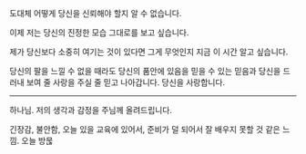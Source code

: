 도대체 어떻게 당신을 신뢰해야 할지 알 수 없습니다.

이제 저는 당신의 진정한 모습 그대로를 보고 싶습니다.

제가 당신보다 소중히 여기는 것이 있다면 그게 무엇인지 지금 이 시간 알고 싶습니다.

당신의 팔을 느낄 수 없을 때라도 당신의 품안에 있음을 믿을 수 있는 믿음과 당신을 드러내 보여 줄 사랑을 주실 줄 믿고 나아갑니다. 당신을 사랑합니다.

---

하나님. 저의 생각과 감정을 주님께 올려드립니다.

긴장감, 불안함, 오늘 있을 교육에 있어서, 준비가 덜 되어서 잘 배우지 못할 것 같은 느낌.
오늘 방묺